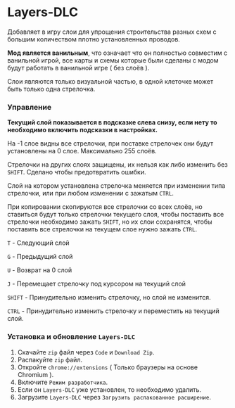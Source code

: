 # Layers-DLC
Добавляет в игру слои для упрощения строительства разных схем с большим количеством плотно установленных проводов.

**Мод является ванильным**, что означает что он полностью совместим с ванильной игрой, все карты и схемы которые были сделаны с модом будут работать в ванильной игре ( без слоёв ).

Слои являются только визуальной частью, в одной клеточке может быть только одна стрелочка.

### Управление
**Текущий слой показывается в подсказке слева снизу, если нету то необходимо включить подсказки в настройках.**

На -1 слое видны все стрелочки, при поставке стрелочек они будут установлены на 0 слое. Максимально 255 слоёв.

Стрелочки на других слоях защищены, их нельзя как либо изменить без `SHIFT`. Сделано чтобы предотвратить ошибки.

Слой на котором установлена стрелочка меняется при изменении типа стрелочки, или при любом изменении с зажатым `CTRL`.

При копировании скопируются все стрелочки со всех слоёв, но ставиться будут только стрелочки текущего слоя, чтобы поставить все стрелочки необходимо зажать `SHIFT`, но их слои сохранятся, чтобы поставить все стрелочки на текущем слое нужно зажать `CTRL`.

`T` - Следующий слой

`G` - Предыдущий слой

`U` - Возврат на 0 слой

`J` - Перемещает стрелочку под курсором на текущий слой

`SHIFT` - Принудительно изменить стрелочку, но слой не изменится.

`CTRL` - Принудительно изменить стрелочку и переместить на текущий слой.

### Установка и обновление `Layers-DLC`
1. Скачайте `zip` файл через `Code` и `Download Zip`.
2. Распакуйте `zip` файл.
3. Откройте `chrome://extensions` ( Только браузеры на основе Chromium ).
4. Включите `Режим разработчика`.
5. Если он `Layers-DLC` уже установлен, то необходимо удалить.
6. Загрузите `Layers-DLC` через `Загрузить распакованное расширение`.
